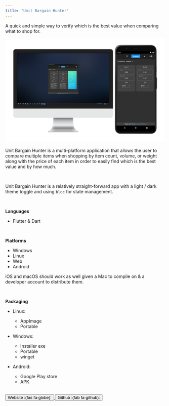 ```yaml
---
title: "Unit Bargain Hunter"
---
```



A quick and simple way to verify which is the best value when comparing what to
shop for.

![Showcase](https://raw.githubusercontent.com/Merrit/unit_bargain_hunter/main/assets/images/screenshots/screenshot-showcase-desktop-and-mobile.png)


Unit Bargain Hunter is a multi-platform application that allows the
user to compare multiple items when shopping by item count, volume, or weight
along with the price of each item in order to easily find which is the best
value and by how much.


<br>


Unit Bargain Hunter is a relatively straight-forward app with a light / dark
theme toggle and using `bloc` for state management.


<br>


**Languages**

- Flutter & Dart


<br>


**Platforms**

- Windows
- Linux
- Web
- Android
  
iOS and macOS should work as well given a Mac to compile
on & a developer account to distribute them.


<br>


**Packaging**

- Linux:
  - AppImage
  - Portable

- Windows:
  - Installer exe
  - Portable
  - winget

- Android:
  - Google Play store
  - APK


<br>

<a href="/bargain/">
  <button class="custom-button">
    Website :(fas fa-globe):
  </button>
</a>

<a href="https://github.com/Merrit/unit_bargain_hunter">
  <button class="custom-button">
    Github :(fab fa-github):
  </button>
</a>


<div class="medium-area-spacer"></div>
